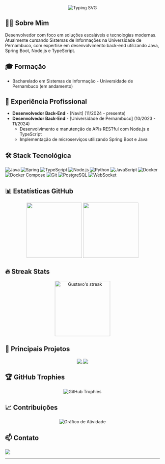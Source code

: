 <!-- Header -->
<div align="center">
  <img src="https://readme-typing-svg.herokuapp.com/?font=Fira+Code&size=30&duration=3000&pause=1000&color=2F81F7&center=true&vCenter=true&width=435&lines=Gustavo+de+Oliveira;Desenvolvedor+Full+Stack" alt="Typing SVG" />
</div>

## 👨‍💻 Sobre Mim

Desenvolvedor com foco em soluções escaláveis e tecnologias modernas. Atualmente cursando Sistemas de Informações na Universidade de Pernambuco, com expertise em desenvolvimento back-end utilizando Java, Spring Boot, Node.js e TypeScript.

## 🎓 Formação

- Bacharelado em Sistemas de Informação - Universidade de Pernambuco (em andamento)

## 💼 Experiência Profissional

<!-- Adicione suas experiências profissionais aqui -->
- **Desenvolvedor Back-End** - [Navit] (11/2024 - presente)
- **Desenvolvedor Back-End** - [Universidade de Pernambuco] (10/2023 - 11/2024)
  * Desenvolvimento e manutenção de APIs RESTful com Node.js e TypeScript
  * Implementação de microserviços utilizando Spring Boot e Java

## 🛠️ Stack Tecnológica

![Java](https://img.shields.io/badge/Java-ED8B00?style=for-the-badge&logo=openjdk&logoColor=white)
![Spring](https://img.shields.io/badge/Spring-6DB33F?style=for-the-badge&logo=spring&logoColor=white)
![TypeScript](https://img.shields.io/badge/TypeScript-007ACC?style=for-the-badge&logo=typescript&logoColor=white)
![Node.js](https://img.shields.io/badge/Node.js-339933?style=for-the-badge&logo=nodedotjs&logoColor=white)
![Python](https://img.shields.io/badge/Python-3776AB?style=for-the-badge&logo=python&logoColor=white)
![JavaScript](https://img.shields.io/badge/JavaScript-F7DF1E?style=for-the-badge&logo=javascript&logoColor=black)
![Docker](https://img.shields.io/badge/Docker-2496ED?style=for-the-badge&logo=docker&logoColor=white)
![Docker Compose](https://img.shields.io/badge/Docker%20Compose-2496ED?style=for-the-badge&logo=docker&logoColor=white)
![Git](https://img.shields.io/badge/Git-F05032?style=for-the-badge&logo=git&logoColor=white)
![PostgreSQL](https://img.shields.io/badge/PostgreSQL-336791?style=for-the-badge&logo=postgresql&logoColor=white)
![WebSocket](https://img.shields.io/badge/WebSocket-4353FF?style=for-the-badge&logo=socket.io&logoColor=white)

## 📊 Estatísticas GitHub

<div align="center">
  <img height="180em" src="https://github-readme-stats.vercel.app/api?username=Gustavoo151&show_icons=true&theme=github_dark&include_all_commits=true&count_private=true"/>
  <img height="180em" src="https://github-readme-stats.vercel.app/api/top-langs/?username=Gustavoo151&layout=compact&langs_count=7&theme=github_dark"/>
</div>

## 🔥 Streak Stats
<div align="center">
  <img height="180em" src="https://github-readme-streak-stats.herokuapp.com/?user=Gustavoo151&theme=github-dark-blue" alt="Gustavo's streak"/>
</div>

## 🚀 Principais Projetos

<div align="center">
  <a href="https://github.com/gustavoo151/Crud-com-Angular-e-Spring-Boot">
    <img align="center" src="https://github-readme-stats.vercel.app/api/pin/?username=Gustavoo151&repo=Crud-com-Angular-e-Spring-Boot&theme=github_dark" />
  </a>
  <a href="https://github.com/gustavoo151/MemoryGame">
    <img align="center" src="https://github-readme-stats.vercel.app/api/pin/?username=Gustavoo151&repo=MemoryGame&theme=github_dark" />
  </a>
</div>

<!-- Você pode adicionar mais projetos destacando as tecnologias utilizadas -->
<!-- Exemplo de descrição mais detalhada de projeto:
### 🔵 [Nome do Projeto](link)
> Breve descrição do projeto e seu propósito.
**Tecnologias:** Node.js, TypeScript, Express, MongoDB
**Destaques:** Implementação de autenticação JWT, arquitetura de microsserviços, etc.
-->

## 🏆 GitHub Trophies
<div align="center">
  <img src="https://github-profile-trophy.vercel.app/?username=Gustavoo151&theme=dark&column=7" alt="GitHub Trophies" />
</div>

## 📈 Contribuições
<div align="center">
  <img src="https://github-readme-activity-graph.vercel.app/graph?username=Gustavoo151&theme=github-dark" alt="Gráfico de Atividade" />
</div>

## 📫 Contato

<div> 
  <a href="https://www.linkedin.com/in/gustavoo151/" target="_blank">
    <img src="https://img.shields.io/badge/-LinkedIn-%230077B5?style=for-the-badge&logo=linkedin&logoColor=white" target="_blank">
  </a>
</div>

---
